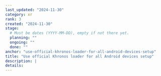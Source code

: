 ```yaml
---
last_updated: "2024-11-30"
category: xr
rank: 3
created: "2024-11-30"
stage:
  # Must be dates (YYYY-MM-DD), empty if not there yet.
  planning: ""
  ongoing: ""
  done: ""
anchor: "use-official-khronos-loader-for-all-android-devices-setup"
title: "Use official Khronos loader for all Android devices setup"
description: |
details:
---
```

